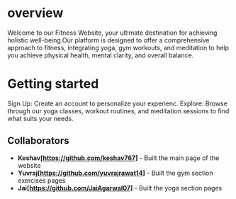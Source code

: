 # overview 
Welcome to our Fitness Website, your ultimate destination for achieving holistic well-being.Our platform is designed to offer a comprehensive approach to fitness, integrating yoga, gym workouts, and meditation to help you achieve physical health, mental clarity, and overall balance.

# Getting started 
Sign Up: Create an account to personalize your experienc. 
Explore: Browse through our yoga classes, workout routines, and meditation sessions to find what suits your needs.

## Collaborators

- **Keshav[https://github.com/keshav767]** - Built the main page of the website
- **Yuvraj[https://github.com/yuvrajrawat14]** - Built the gym section exercises pages
- **Jai[https://github.com/JaiAgarwal07]** - Built the yoga section pages
